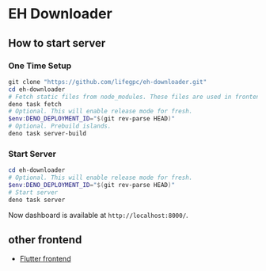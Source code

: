 # EH Downloader

## How to start server

### One Time Setup

```powershell
git clone "https://github.com/lifegpc/eh-downloader.git"
cd eh-downloader
# Fetch static files from node_modules. These files are used in frontend.
deno task fetch
# Optional. This will enable release mode for fresh.
$env:DENO_DEPLOYMENT_ID="$(git rev-parse HEAD)"
# Optional. Prebuild islands.
deno task server-build
```

### Start Server

```powershell
cd eh-downloader
# Optional. This will enable release mode for fresh.
$env:DENO_DEPLOYMENT_ID="$(git rev-parse HEAD)"
# Start server
deno task server
```

Now dashboard is available at `http://localhost:8000/`.

## other frontend

- [Flutter frontend](https://github.com/lifegpc/eh_downloader_flutter)
